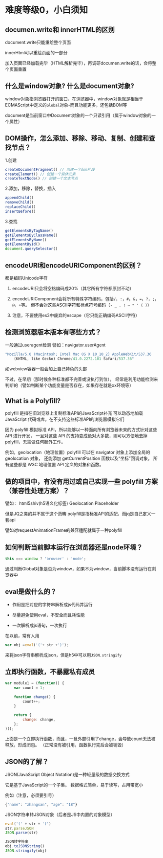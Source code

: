 # 难度等级0，小白须知

## documen.write和 innerHTML的区别

document.write只能重绘整个页面

innerHtml可以重绘页面的一部分

加入页面已经加载完毕（HTML解析完毕），再调研documen.write的话，会将整个页面重置

## 什么是window对象? 什么是document对象?

window对象指浏览器打开的窗口，在浏览器中，window对象就是相当于ECMAScript中定义的`Global`对象-而且功能更多，还包括BOM等

document是当前窗口中Document对象的一个只读引用（属于window对象的一个属性）

## DOM操作，怎么添加、移除、移动、复制、创建和查找节点？

1.创建

```js
createDocumentFragment() // 创建一个dom片段
createElement() // 创建一个具体元素
createTextNode() // 创建一个文本节点
```

2.添加，移除，替换，插入

```js
appendChild()
removeChild()
replaceChild()
insertBefore()
```

3.查找

```js
getElementsByTagName()
getElementsByClassName()
getElementsByName()
getElementById()
document.querySelector()
```

## encodeURI和encodeURIComponent的区别？

都是编码Unicode字符

1. encodeURI只会将空格编码成20%（其它所有字符都原封不动）

2. encodeURIComponent会将所有特殊字符编码，包括`/`，`:`，`#`，`&`，`=`，`?`，`;`，`@`，`+`等。
但不会对这些ASCII字符和标点符号编码（` - _ . ! ~ * ' ( ) `）

3. 注意，不要使用es3中废弃的escape（它只能正确编码ASCII字符）

## 检测浏览器版本版本有哪些方式？

一般通过useragent检测
譬如：navigator.userAgent

```js
"Mozilla/5.0 (Macintosh; Intel Mac OS X 10_10_2) AppleWebKit/537.36
    (KHTML, like Gecko) Chrome/41.0.2272.101 Safari/537.36"
```

如webview容器一般会加上自己特色的头部

不过，在早期（那时候各种标准都不完善或没执行到位），
经常是利用功能检测来判断的（譬如判断某个功能变量是否存在，如果存在就是xx环境等）

## What is a Polyfill?

polyfill
是指在旧浏览器上复制标准API的JavaScript补充
可以动态地加载 JavaScript 代码或库，在不支持这些标准API的浏览器模拟它们

因为 polyfill 模拟标准 API，所以能够以一种面向所有浏览器未来的方式针对这些 API 进行开发，
一旦对这些 API 的支持变成绝对大多数，则可以方便地去掉 polyfill，无需做任何额外工作。

例如，geolocation（地理位置）polyfill 可以在 navigator 对象上添加全局的 geolocation 对象，
还能添加 getCurrentPosition 函数以及“坐标”回调对象，
所有这些都是 W3C 地理位置 API 定义的对象和函数。

## 做的项目中，有没有用过或自己实现一些 polyfill 方案（兼容性处理方案）？

譬如：
html5shiv(h5语义化标签)
Geolocation
Placeholder

但是JQ之类的并不属于这个范畴
polyfill是指标准API的适配，而jq是自己定义一套api

譬如对requestAnimationFrame的兼容适配就属于一种polyfill

## 如何判断当前脚本运行在浏览器还是node环境？

```js
this === window ? 'browser' : 'node';
```

通过判断Global对象是否为window，如果不为window，当前脚本没有运行在浏览器中

## eval是做什么的？

- 作用是把对应的字符串解析成js代码并运行

- 尽量避免使用eval，不安全而且耗性能

- 一次解析成js语句，一次执行

在以前，常有人用

```js
var obj =eval('('+ str +')');
```

来将json字符串解析成json，但是h5中可以用`JSON.stringify`

## 立即执行函数，不暴露私有成员

```js
var module1 = (function() {
    var count = 1;
    
    function change() {
        count++;
    }
    
    return {
        change: change,
    };
)();
```

上面是一个立即执行函数，而且，一旦外部引用了change，会导致count无法被释放，形成闭包。
（正常没有被引用，函数执行完后会被销毁）

## JSON的了解？

JSON(JavaScript Object Notation)是一种轻量级的数据交换方式

它是基于JavaScript的一个子集。
数据格式简单，易于读写，占用带宽小

例如（注意，必须要引号）

```js
{"name": "zhangsan", "age": "18"}
```

JSON字符串转JSON对象（后者是JS中内置的对象模型）

```js
eval('(' + str + ')')
str.parseJSON
JSON.parse(str)

JSON转字符串
obj.toJSONString()
JSON.stringify(obj)
```